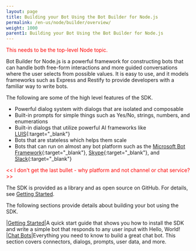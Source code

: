 ```yaml
---
layout: page
title: Building your Bot Using the Bot Builder for Node.js
permalink: /en-us/node/builder/overview/
weight: 1000
parent1: Building your Bot Using the Bot Builder for Node.js
---
```


<span style="color:red">This needs to be the top-level Node topic.</span>

Bot Builder for Node.js is a powerful framework for constructing bots that can handle both free-form interactions and more guided conversations where the user selects from possible values. It is easy to use, and it models frameworks such as Express and Restify to provide developers with a familiar way to write bots.

The following are some of the high level features of the SDK.

* Powerful dialog system with dialogs that are isolated and composable
* Built-in prompts for simple things such as Yes/No, strings, numbers, and enumerations
* Built-in dialogs that utilize powerful AI frameworks like [LUIS](http://luis.ai){:target="_blank"}
* Bots that are stateless which helps them scale
* Bots that can run on almost any bot platform such as the [Microsoft Bot Framework](http://botframework.com){:target="_blank"}, [Skype](http://skype.com){:target="_blank"}, and [Slack](http://slack.com){:target="_blank"}

<span style="color:red"><< I don't get the last bullet - why platform and not channel or chat service? >></span>

The SDK is provided as a library and as open source on GitHub. For details, see [Getting Started](/en-us/node/builder/getting-started/).

The following sections provide details about building your bot using the SDK.

|[Getting Started](/en-us/node/builder/getting-started/)|A quick start guide that shows you how to install the SDK and write a simple bot that responds to any user input with Hello, World!
|[Chat Bots](/en-us/node/builder/chat-bots/)|Everything you need to know to build a great chat bot. This section covers connectors, dialogs, prompts, user data, and more. 